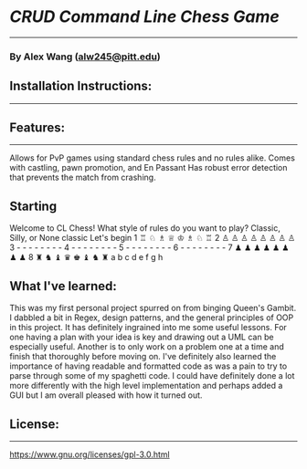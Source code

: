 # *CRUD Command Line Chess Game*
---
### By Alex Wang (alw245@pitt.edu)

## Installation Instructions:
---

## Features:
---
Allows for PvP games using standard chess rules and no rules alike. Comes with castling, pawn promotion, and En Passant
Has robust error detection that prevents the match from crashing.
## Starting
Welcome to CL Chess!
What style of rules do you want to play?
Classic, Silly, or None
classic
Let's begin
1 ♖ ♘ ♗ ♕ ♔ ♗ ♘ ♖
2 ♙ ♙ ♙ ♙ ♙ ♙ ♙ ♙
3 - - - - - - - -
4 - - - - - - - -
5 - - - - - - - -
6 - - - - - - - -
7 ♟︎ ♟︎ ♟︎ ♟︎ ♟︎ ♟︎ ♟︎ ♟︎
8 ♜ ♞ ♝ ♛ ♚ ♝ ♞ ♜
   a b  c  d  e  f g  h

## What I've learned:
This was my first personal project spurred on from binging Queen's Gambit. I dabbled a bit in Regex, design patterns, and the general principles of OOP in this project. It has definitely ingrained into me some useful lessons. For one having a plan with your idea is key and drawing out a UML can be especially useful. Another is to only work on a problem one at a time and finish that thoroughly before moving on. I've definitely also learned the importance of having readable and formatted code as was a pain to try to parse through some of my spaghetti code. I could have definitely done a lot more differently with the high level implementation and perhaps added a GUI but I am overall pleased with how it turned out. 

## License:
---
https://www.gnu.org/licenses/gpl-3.0.html
